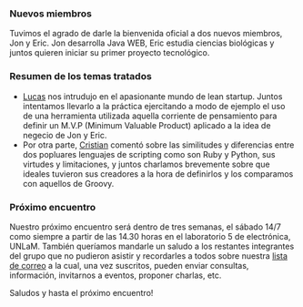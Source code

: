 ### Nuevos miembros ###
Tuvimos el agrado de darle la bienvenida oficial a dos nuevos miembros, Jon y Eric. Jon desarrolla Java WEB, Eric estudia ciencias biológicas y juntos quieren iniciar su primer proyecto tecnológico.

### Resumen de los temas tratados ###
* [Lucas](http://about.me/luke_ar) nos intrudujo en el apasionante mundo de lean startup. Juntos intentamos llevarlo a la práctica ejercitando a modo de ejemplo el uso de una herramienta utilizada aquella corriente de pensamiento para definir un M.V.P (Minimum Valuable Product) aplicado a la idea de negecio de Jon y Eric.
* Por otra parte, [Cristian](http://www.cristianrasch.com.ar) comentó sobre las similitudes y diferencias entre dos popluares lenguajes de scripting como son Ruby y Python, sus virtudes y limitaciones, y juntos charlamos brevemente sobre que ideales tuvieron sus creadores a la hora de definirlos y los comparamos con aquellos de Groovy.

### Próximo encuentro ###
Nuestro próximo encuentro será dentro de tres semanas, el sábado 14/7 como siempre a partir de las 14.30 horas en el laboratorio 5 de electrónica, UNLaM. También queríamos mandarle un saludo a los restantes integrantes del grupo que no pudieron asistir y recordarles a todos sobre nuestra [lista de correo](https://groups.google.com/forum/?fromgroups#!forum/club-de-programadores-unlam) a la cual, una vez suscritos, pueden enviar consultas, información, invitarnos a eventos, proponer charlas, etc.

Saludos y hasta el próximo encuentro!
